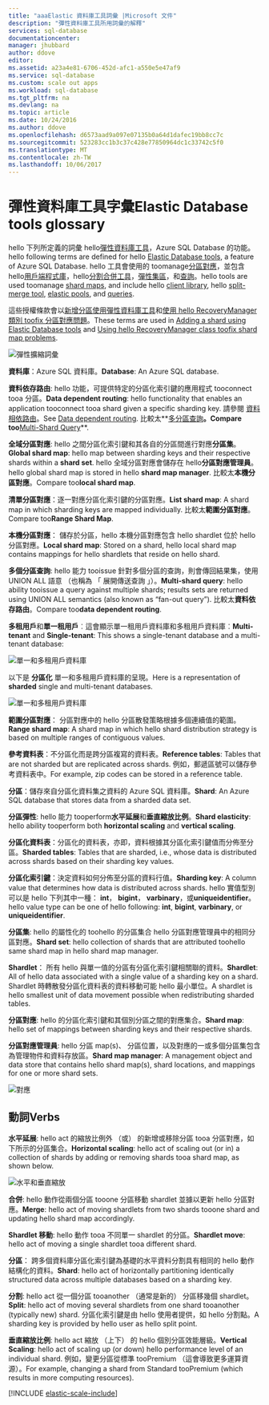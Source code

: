 ```yaml
---
title: "aaaElastic 資料庫工具詞彙 |Microsoft 文件"
description: "彈性資料庫工具所用詞彙的解釋"
services: sql-database
documentationcenter: 
manager: jhubbard
author: ddove
editor: 
ms.assetid: a23a4e81-6706-452d-afc1-a550e5e47af9
ms.service: sql-database
ms.custom: scale out apps
ms.workload: sql-database
ms.tgt_pltfrm: na
ms.devlang: na
ms.topic: article
ms.date: 10/24/2016
ms.author: ddove
ms.openlocfilehash: d6573aad9a097e07135b0a64d1dafec19bb8cc7c
ms.sourcegitcommit: 523283cc1b3c37c428e77850964dc1c33742c5f0
ms.translationtype: MT
ms.contentlocale: zh-TW
ms.lasthandoff: 10/06/2017
---
```

# <a name="elastic-database-tools-glossary"></a><span data-ttu-id="3ec6a-103">彈性資料庫工具字彙</span><span class="sxs-lookup"><span data-stu-id="3ec6a-103">Elastic Database tools glossary</span></span>
<span data-ttu-id="3ec6a-104">hello 下列所定義的詞彙 hello[彈性資料庫工具](sql-database-elastic-scale-introduction.md)，Azure SQL Database 的功能。</span><span class="sxs-lookup"><span data-stu-id="3ec6a-104">hello following terms are defined for hello [Elastic Database tools](sql-database-elastic-scale-introduction.md), a feature of Azure SQL Database.</span></span> <span data-ttu-id="3ec6a-105">hello 工具會使用的 toomanage[分區對應](sql-database-elastic-scale-shard-map-management.md)，並包含 hello[用戶端程式庫](sql-database-elastic-database-client-library.md)，hello[分割合併工具](sql-database-elastic-scale-overview-split-and-merge.md)，[彈性集區](sql-database-elastic-pool.md)，和[查詢](sql-database-elastic-query-overview.md)。</span><span class="sxs-lookup"><span data-stu-id="3ec6a-105">hello tools are used toomanage [shard maps](sql-database-elastic-scale-shard-map-management.md), and include hello [client library](sql-database-elastic-database-client-library.md), hello [split-merge tool](sql-database-elastic-scale-overview-split-and-merge.md), [elastic pools](sql-database-elastic-pool.md), and [queries](sql-database-elastic-query-overview.md).</span></span> 

<span data-ttu-id="3ec6a-106">這些授權條款會以[新增分區使用彈性資料庫工具](sql-database-elastic-scale-add-a-shard.md)和[使用 hello RecoveryManager 類別 toofix 分區對應問題](sql-database-elastic-database-recovery-manager.md)。</span><span class="sxs-lookup"><span data-stu-id="3ec6a-106">These terms are used in [Adding a shard using Elastic Database tools](sql-database-elastic-scale-add-a-shard.md) and [Using hello RecoveryManager class toofix shard map problems](sql-database-elastic-database-recovery-manager.md).</span></span>

![彈性擴縮詞彙][1]

<span data-ttu-id="3ec6a-108">**資料庫**：Azure SQL 資料庫。</span><span class="sxs-lookup"><span data-stu-id="3ec6a-108">**Database**: An Azure SQL database.</span></span> 

<span data-ttu-id="3ec6a-109">**資料依存路由**: hello 功能，可提供特定的分區化索引鍵的應用程式 tooconnect tooa 分區。</span><span class="sxs-lookup"><span data-stu-id="3ec6a-109">**Data dependent routing**: hello functionality that enables an application tooconnect tooa shard given a specific sharding key.</span></span> <span data-ttu-id="3ec6a-110">請參閱 [資料相依路由](sql-database-elastic-scale-data-dependent-routing.md)。</span><span class="sxs-lookup"><span data-stu-id="3ec6a-110">See [Data dependent routing](sql-database-elastic-scale-data-dependent-routing.md).</span></span> <span data-ttu-id="3ec6a-111">比較太**[多分區查詢](sql-database-elastic-scale-multishard-querying.md)**。</span><span class="sxs-lookup"><span data-stu-id="3ec6a-111">Compare too**[Multi-Shard Query](sql-database-elastic-scale-multishard-querying.md)**.</span></span>

<span data-ttu-id="3ec6a-112">**全域分區對應**: hello 之間分區化索引鍵和其各自的分區間進行對應**分區集**。</span><span class="sxs-lookup"><span data-stu-id="3ec6a-112">**Global shard map**: hello map between sharding keys and their respective shards within a **shard set**.</span></span> <span data-ttu-id="3ec6a-113">hello 全域分區對應會儲存在 hello**分區對應管理員**。</span><span class="sxs-lookup"><span data-stu-id="3ec6a-113">hello global shard map is stored in hello **shard map manager**.</span></span> <span data-ttu-id="3ec6a-114">比較太**本機分區對應**。</span><span class="sxs-lookup"><span data-stu-id="3ec6a-114">Compare too**local shard map**.</span></span>

<span data-ttu-id="3ec6a-115">**清單分區對應**：逐一對應分區化索引鍵的分區對應。</span><span class="sxs-lookup"><span data-stu-id="3ec6a-115">**List shard map**: A shard map in which sharding keys are mapped individually.</span></span> <span data-ttu-id="3ec6a-116">比較太**範圍分區對應**。</span><span class="sxs-lookup"><span data-stu-id="3ec6a-116">Compare too**Range Shard Map**.</span></span>   

<span data-ttu-id="3ec6a-117">**本機分區對應**： 儲存於分區，hello 本機分區對應包含 hello shardlet 位於 hello 分區對應。</span><span class="sxs-lookup"><span data-stu-id="3ec6a-117">**Local shard map**: Stored on a shard, hello local shard map contains mappings for hello shardlets that reside on hello shard.</span></span>

<span data-ttu-id="3ec6a-118">**多個分區查詢**: hello 能力 tooissue 針對多個分區的查詢，則會傳回結果集，使用 UNION ALL 語意 （也稱為 「 展開傳送查詢 」）。</span><span class="sxs-lookup"><span data-stu-id="3ec6a-118">**Multi-shard query**: hello ability tooissue a query against multiple shards; results sets are returned using UNION ALL semantics (also known as “fan-out query”).</span></span> <span data-ttu-id="3ec6a-119">比較太**資料依存路由**。</span><span class="sxs-lookup"><span data-stu-id="3ec6a-119">Compare too**data dependent routing**.</span></span>

<span data-ttu-id="3ec6a-120">**多租用戶**和**單一租用戶**︰這會顯示單一租用戶資料庫和多租用戶資料庫︰</span><span class="sxs-lookup"><span data-stu-id="3ec6a-120">**Multi-tenant** and **Single-tenant**: This shows a single-tenant database and a multi-tenant database:</span></span>

![單一和多租用戶資料庫](./media/sql-database-elastic-scale-glossary/multi-single-simple.png)

<span data-ttu-id="3ec6a-122">以下是 **分區化** 單一和多租用戶資料庫的呈現。</span><span class="sxs-lookup"><span data-stu-id="3ec6a-122">Here is a representation of **sharded** single and multi-tenant databases.</span></span> 

![單一和多租用戶資料庫](./media/sql-database-elastic-scale-glossary/shards-single-multi.png)

<span data-ttu-id="3ec6a-124">**範圍分區對應**： 分區對應中的 hello 分區散發策略根據多個連續值的範圍。</span><span class="sxs-lookup"><span data-stu-id="3ec6a-124">**Range shard map**: A shard map in which hello shard distribution strategy is based on multiple ranges of contiguous values.</span></span> 

<span data-ttu-id="3ec6a-125">**參考資料表**：不分區化而是跨分區複寫的資料表。</span><span class="sxs-lookup"><span data-stu-id="3ec6a-125">**Reference tables**: Tables that are not sharded but are replicated across shards.</span></span> <span data-ttu-id="3ec6a-126">例如，郵遞區號可以儲存參考資料表中。</span><span class="sxs-lookup"><span data-stu-id="3ec6a-126">For example, zip codes can be stored in a reference table.</span></span> 

<span data-ttu-id="3ec6a-127">**分區**：儲存來自分區化資料集之資料的 Azure SQL 資料庫。</span><span class="sxs-lookup"><span data-stu-id="3ec6a-127">**Shard**: An Azure SQL database that stores data from a sharded data set.</span></span> 

<span data-ttu-id="3ec6a-128">**分區彈性**: hello 能力 tooperform**水平延展**和**垂直縮放比例**。</span><span class="sxs-lookup"><span data-stu-id="3ec6a-128">**Shard elasticity**: hello ability tooperform both **horizontal scaling** and **vertical scaling**.</span></span>

<span data-ttu-id="3ec6a-129">**分區化資料表**：分區化的資料表，亦即，資料根據其分區化索引鍵值而分佈至分區。</span><span class="sxs-lookup"><span data-stu-id="3ec6a-129">**Sharded tables**: Tables that are sharded, i.e., whose data is distributed across shards based on their sharding key values.</span></span> 

<span data-ttu-id="3ec6a-130">**分區化索引鍵**：決定資料如何分佈至分區的資料行值。</span><span class="sxs-lookup"><span data-stu-id="3ec6a-130">**Sharding key**: A column value that determines how data is distributed across shards.</span></span> <span data-ttu-id="3ec6a-131">hello 實值型別可以是 hello 下列其中一種： **int**， **bigint**， **varbinary**，或**uniqueidentifier**。</span><span class="sxs-lookup"><span data-stu-id="3ec6a-131">hello value type can be one of hello following: **int**, **bigint**, **varbinary**, or **uniqueidentifier**.</span></span> 

<span data-ttu-id="3ec6a-132">**分區集**: hello 的屬性化的 toohello 的分區集合 hello 分區對應管理員中的相同分區對應。</span><span class="sxs-lookup"><span data-stu-id="3ec6a-132">**Shard set**: hello collection of shards that are attributed toohello same shard map in hello shard map manager.</span></span>  

<span data-ttu-id="3ec6a-133">**Shardlet**： 所有 hello 與單一值的分區有分區化索引鍵相關聯的資料。</span><span class="sxs-lookup"><span data-stu-id="3ec6a-133">**Shardlet**: All of hello data associated with a single value of a sharding key on a shard.</span></span> <span data-ttu-id="3ec6a-134">Shardlet 時轉散發分區化資料表的資料移動可能 hello 最小單位。</span><span class="sxs-lookup"><span data-stu-id="3ec6a-134">A shardlet is hello smallest unit of data movement possible when redistributing sharded tables.</span></span> 

<span data-ttu-id="3ec6a-135">**分區對應**: hello 的分區化索引鍵和其個別分區之間的對應集合。</span><span class="sxs-lookup"><span data-stu-id="3ec6a-135">**Shard map**: hello set of mappings between sharding keys and their respective shards.</span></span>

<span data-ttu-id="3ec6a-136">**分區對應管理員**: hello 分區 map(s)、 分區位置，以及對應的一或多個分區集包含為管理物件和資料存放區。</span><span class="sxs-lookup"><span data-stu-id="3ec6a-136">**Shard map manager**: A management object and data store that contains hello shard map(s), shard locations, and mappings for one or more shard sets.</span></span>

![對應][2]

## <a name="verbs"></a><span data-ttu-id="3ec6a-138">動詞</span><span class="sxs-lookup"><span data-stu-id="3ec6a-138">Verbs</span></span>
<span data-ttu-id="3ec6a-139">**水平延展**: hello act 的縮放比例外 （或） 的新增或移除分區 tooa 分區對應，如下所示的分區集合。</span><span class="sxs-lookup"><span data-stu-id="3ec6a-139">**Horizontal scaling**: hello act of scaling out (or in) a collection of shards by adding or removing shards tooa shard map, as shown below.</span></span>

![水平和垂直縮放][3]

<span data-ttu-id="3ec6a-141">**合併**: hello 動作從兩個分區 tooone 分區移動 shardlet 並據以更新 hello 分區對應。</span><span class="sxs-lookup"><span data-stu-id="3ec6a-141">**Merge**: hello act of moving shardlets from two shards tooone shard and updating hello shard map accordingly.</span></span>

<span data-ttu-id="3ec6a-142">**Shardlet 移動**: hello 動作 tooa 不同單一 shardlet 的分區。</span><span class="sxs-lookup"><span data-stu-id="3ec6a-142">**Shardlet move**: hello act of moving a single shardlet tooa different shard.</span></span> 

<span data-ttu-id="3ec6a-143">**分區**： 跨多個資料庫分區化索引鍵為基礎的水平資料分割具有相同的 hello 動作結構化的資料。</span><span class="sxs-lookup"><span data-stu-id="3ec6a-143">**Shard**: hello act of horizontally partitioning identically structured data across multiple databases based on a sharding key.</span></span>

<span data-ttu-id="3ec6a-144">**分割**: hello act 從一個分區 tooanother （通常是新的） 分區移幾個 shardlet。</span><span class="sxs-lookup"><span data-stu-id="3ec6a-144">**Split**: hello act of moving several shardlets from one shard tooanother (typically new) shard.</span></span> <span data-ttu-id="3ec6a-145">分區化索引鍵是由 hello 使用者提供，如 hello 分割點。</span><span class="sxs-lookup"><span data-stu-id="3ec6a-145">A sharding key is provided by hello user as hello split point.</span></span>

<span data-ttu-id="3ec6a-146">**垂直縮放比例**: hello act 縮放 （上下） 的 hello 個別分區效能層級。</span><span class="sxs-lookup"><span data-stu-id="3ec6a-146">**Vertical Scaling**: hello act of scaling up (or down) hello performance level of an individual shard.</span></span> <span data-ttu-id="3ec6a-147">例如，變更分區從標準 tooPremium （這會導致更多運算資源）。</span><span class="sxs-lookup"><span data-stu-id="3ec6a-147">For example, changing a shard from Standard tooPremium (which results in more computing resources).</span></span> 

[!INCLUDE [elastic-scale-include](../../includes/elastic-scale-include.md)]

<!--Image references-->
[1]: ./media/sql-database-elastic-scale-glossary/glossary.png
[2]: ./media/sql-database-elastic-scale-glossary/mappings.png
[3]: ./media/sql-database-elastic-scale-glossary/h_versus_vert.png

